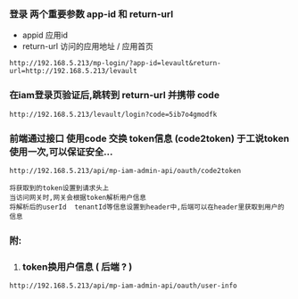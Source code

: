 ### 登录      两个重要参数   app-id 和 return-url    

- appid		应用id
- return-url       访问的应用地址 / 应用首页

```
http://192.168.5.213/mp-login/?app-id=levault&return-url=http://192.168.5.213/levault
```

### 在iam登录页验证后,跳转到  return-url  并携带  code

```
http://192.168.5.213/levault/login?code=5ib7o4gmodfk
```

### 前端通过接口 使用code   交换   token信息   (code2token)   于工说token使用一次,可以保证安全...

```
http://192.168.5.213/api/mp-iam-admin-api/oauth/code2token
```

```
将获取到的token设置到请求头上   
当访问网关时,网关会根据token解析用户信息   
将解析后的userId  tenantId等信息设置到header中,后端可以在header里获取到用户的信息
```



### 附:

1. ###  token换用户信息   (  后端 ? )

```
http://192.168.5.213/api/mp-iam-admin-api/oauth/user-info
```



